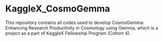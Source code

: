 # KaggleX_CosmoGemma

This repository contains all codes used to develop CosmoGemma: Enhancing Research Productivity in Cosmology using Gemma, 
which is a project as a part of KaggleX Fellowship Program (Cohort 4).
